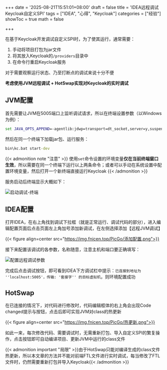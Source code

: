 +++
date = '2025-08-21T15:51:01+08:00'
draft = false
title = 'IDEA远程调试Keycloak自定义SPI'
tags = ["IDEA", "心得", "Keycloak"]
categories = ["经验"]
showToc = true
math = false

+++

在基于Keycloak开发调试自定义SPI时，为了使其运行，通常需要：

1. 手动将项目打包为jar文件
2. 将其放入Keycloak的`/providers`目录中
3. 在命令行重启Keycloak服务

对于需要观察运行状态、乃至打断点的调试来说十分不便

**考虑使用JVM远程调试 + HotSwap实现对Keycloak的实时调试**

## JVM配置

首先需要让JVM在5005端口上监听调试请求，所以在终端设置参数（以Windows为例）：

```cmd
set JAVA_OPTS_APPEND=-agentlib:jdwp=transport=dt_socket,server=y,suspend=n,address=*:5005
```

然后在同一个终端下加载jar包、运行服务：

```cmd
bin\kc.bat start-dev
```

{{< admonition note "注意" >}}
使用`set`命令设置的环境变量**仅在当前终端窗口生效**，所以需要在同一个终端下运行以上两条命令；或者可以手动在系统设置中配置环境变量，然后打开一个新终端直接运行Keycloak
{{< /admonition >}}

服务启动后终端显示大概如下：

![启动调试-终端](https://img.fnicen.top/PicGo/启动keycloak调试终端.png)

## IDEA配置

打开IDEA，在右上角找到调试下拉框（就是正常运行、调试代码的部分），进入编辑配置页面后点击页面左上角加号添加新调试，在左侧选择添加【远程JVM调试】

{{< figure align=center src="https://img.fnicen.top/PicGo/添加配置.png">}}

接下来配置该调试的各参数，名称随意，注意主机和端口要正确填写：

![配置远程调试参数](https://img.fnicen.top/PicGo/配置远程调试参数.png)

完成后点击调试按钮，即可看到IDEA下方调试栏中提示：`已连接到地址为 ''localhost:5005'，传输: '套接字'' 的目标虚拟机`，则环境配置成功

## HotSwap

在已连接的情况下，对代码进行修改时，代码编辑框体的右上角会出现Code changed提示与按钮，点击后即可实现JVM对class的热更新

{{< figure align=center src="https://img.fnicen.top/PicGo/热更新.png">}}

如此一来，每次修改代码、需要调试时，无需重新打包、导入自定义SPI的繁复操作，点击按钮即可自动编译项目、更新JVM中运行的class文件

{{< admonition important "局限" >}}由于HotSwap只能对编译生成的class文件热更新，所以本文章的方法并不能对前端FTL文件进行实时调试，每当修改了FTL文件时，仍然需要重新打包并导入Keycloak{{< /admonition >}}
